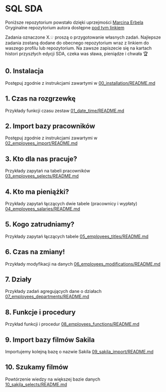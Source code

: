 # SQL SDA

Poniższe repozytorium powstało dzięki uprzejmości [Marcina Erbela](https://github.com/Frendzel)
Oryginalne repozytorium autora dostępne [pod tym linkiem](https://github.com/Frendzel/sda-sql)

Zadania oznaczone X.:bulb: proszą o przygotowanie własnych zadań.
Najlepsze zadania zostaną dodane do obecnego repozytorium wraz z linkiem do waszego profilu lub repozytorium.
Na zawsze zapiszecie się na kartach histori przyszłych edycji SDA, czeka was sława, pieniądze i chwała :trophy:

## 0. Instalacja

Postępuj zgodnie z instrukcjami zawartymi w [00_installation/README.md](00_installation/README.md)

## 1. Czas na rozgrzewkę

Przykłady funkcji czasu zestaw [01_date_time/README.md](01_date_time/README.md)

## 2. Import bazy pracowników

Postępuj zgodnie z instrukcjami zawartymi w [02_employees_import/README.md](02_employees_import/README.md)


## 3. Kto dla nas pracuje?

Przykłady zapytań na tabeli pracowników [03_employees_selects/README.md](03_employees_selects/README.md)

## 4. Kto ma pieniążki?

Przykłady zapytań łączących dwie tabele (pracownicy i wypłaty) [04_employees_salaries/README.md](04_employees_salaries/README.md)

## 5. Kogo zatrudniamy?

Przykłady zapytań łączących tabele [05_employees_titles/README.md](05_employees_titles/README.md)

## 6. Czas na zmiany!

Przykłady modyfikacji na danych [06_employees_modifications/README.md](06_employees_modifications/README.md)

## 7. Działy

Przykłady zadań agregujących dane o działach [07_employees_departments/README.md](07_employees_departments/README.md)

## 8. Funkcje i procedury

Przykład funkcji i procedur [08_employees_functions/README.md](08_employees_functions/README.md)

## 9. Import bazy filmów Sakila

Importujemy kolejną bazę o nazwie Sakila [09_sakila_import/README.md](09_sakila_import/README.md)

## 10. Szukamy filmów

Powtórzenie wiedzy na większej bazie danych [10_sakila_selects/README.md](10_sakila_selects/README.md)

